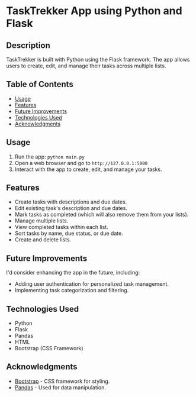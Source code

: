 # TaskTrekker App using Python and Flask

## Description
TaskTrekker is built with Python using the Flask framework. The app allows users to create, edit, and manage their tasks across multiple lists.

## Table of Contents
- [Usage](#usage)
- [Features](#features)
- [Future Improvements](#future-improvements)
- [Technologies Used](#technologies-used)
- [Acknowledgments](#acknowledgments)

## Usage
1. Run the app: `python main.py`
2. Open a web browser and go to `http://127.0.0.1:5000`
3. Interact with the app to create, edit, and manage your tasks.

## Features
- Create tasks with descriptions and due dates.
- Edit existing task's description and due dates.
- Mark tasks as completed (which will also remove them from your lists).
- Manage multiple lists.
- View completed tasks within each list.
- Sort tasks by name, due status, or due date.
- Create and delete lists.

## Future Improvements
I'd consider enhancing the app in the future, including:
- Adding user authentication for personalized task management.
- Implementing task categorization and filtering.

## Technologies Used
- Python
- Flask
- Pandas
- HTML
- Bootstrap (CSS Framework)

## Acknowledgments
- [Bootstrap](https://getbootstrap.com) - CSS framework for styling.
- [Pandas](https://pandas.pydata.org) - Used for data manipulation.

